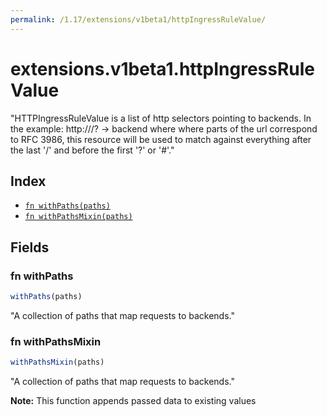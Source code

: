 ```yaml
---
permalink: /1.17/extensions/v1beta1/httpIngressRuleValue/
---
```


# extensions.v1beta1.httpIngressRuleValue

"HTTPIngressRuleValue is a list of http selectors pointing to backends. In the example: http://<host>/<path>?<searchpart> -> backend where where parts of the url correspond to RFC 3986, this resource will be used to match against everything after the last '/' and before the first '?' or '#'."

## Index

* [`fn withPaths(paths)`](#fn-withpaths)
* [`fn withPathsMixin(paths)`](#fn-withpathsmixin)

## Fields

### fn withPaths

```ts
withPaths(paths)
```

"A collection of paths that map requests to backends."

### fn withPathsMixin

```ts
withPathsMixin(paths)
```

"A collection of paths that map requests to backends."

**Note:** This function appends passed data to existing values